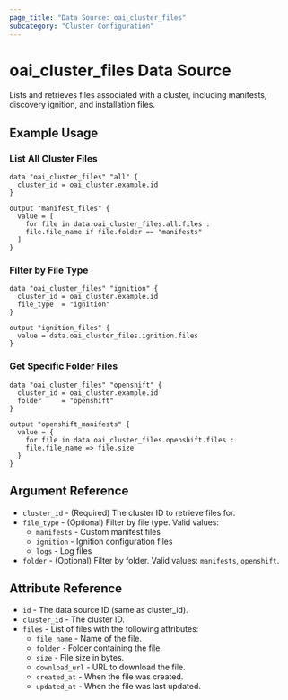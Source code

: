 ```yaml
---
page_title: "Data Source: oai_cluster_files"
subcategory: "Cluster Configuration"
---
```


# oai_cluster_files Data Source

Lists and retrieves files associated with a cluster, including manifests, discovery ignition, and installation files.

## Example Usage

### List All Cluster Files

```hcl
data "oai_cluster_files" "all" {
  cluster_id = oai_cluster.example.id
}

output "manifest_files" {
  value = [
    for file in data.oai_cluster_files.all.files :
    file.file_name if file.folder == "manifests"
  ]
}
```

### Filter by File Type

```hcl
data "oai_cluster_files" "ignition" {
  cluster_id = oai_cluster.example.id
  file_type  = "ignition"
}

output "ignition_files" {
  value = data.oai_cluster_files.ignition.files
}
```

### Get Specific Folder Files

```hcl
data "oai_cluster_files" "openshift" {
  cluster_id = oai_cluster.example.id
  folder     = "openshift"
}

output "openshift_manifests" {
  value = {
    for file in data.oai_cluster_files.openshift.files :
    file.file_name => file.size
  }
}
```

## Argument Reference

* `cluster_id` - (Required) The cluster ID to retrieve files for.
* `file_type` - (Optional) Filter by file type. Valid values:
  * `manifests` - Custom manifest files
  * `ignition` - Ignition configuration files
  * `logs` - Log files
* `folder` - (Optional) Filter by folder. Valid values: `manifests`, `openshift`.

## Attribute Reference

* `id` - The data source ID (same as cluster_id).
* `cluster_id` - The cluster ID.
* `files` - List of files with the following attributes:
  * `file_name` - Name of the file.
  * `folder` - Folder containing the file.
  * `size` - File size in bytes.
  * `download_url` - URL to download the file.
  * `created_at` - When the file was created.
  * `updated_at` - When the file was last updated.